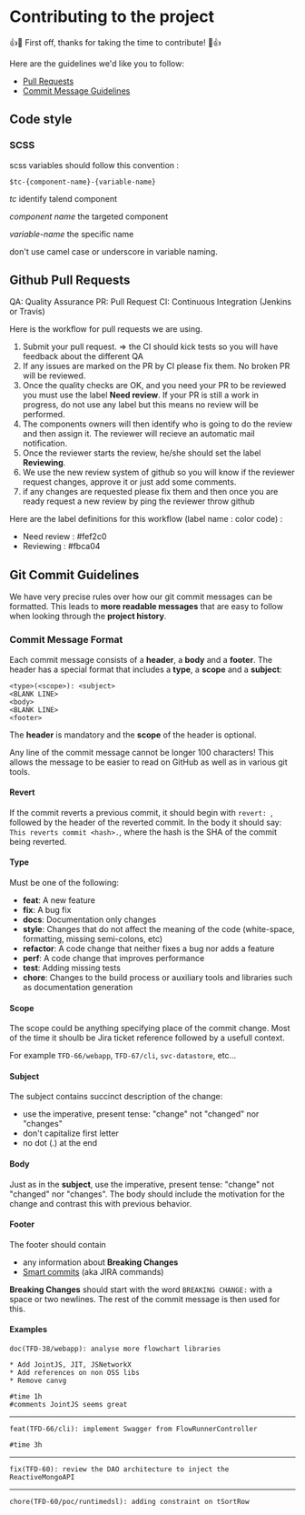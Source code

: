 # Contributing to the project

:+1::tada: First off, thanks for taking the time to contribute! :tada::+1:

Here are the guidelines we'd like you to follow:

- [Pull Requests](#pullrequest)
- [Commit Message Guidelines](#commit)

## Code style

### SCSS
scss variables should follow this convention :

```
$tc-{component-name}-{variable-name}
```
*tc* identify talend component

*component name* the targeted component

*variable-name* the specific name

don't use camel case or underscore in variable naming.


## <a name="pullrequest"></a> Github Pull Requests

QA: Quality Assurance
PR: Pull Request
CI: Continuous Integration (Jenkins or Travis)

Here is the workflow for pull requests we are using.

1. Submit your pull request.
   => the CI should kick tests so you will have feedback about the different QA
2. If any issues are marked on the PR by CI please fix them. No broken PR will be reviewed.
3. Once the quality checks are OK, and you need your PR to be reviewed you must use the label **Need review**. If your PR is still a work in progress, do not use any label but this means no review will be performed.
4. The components owners will then identify who is going to do the review and then assign it. The reviewer will recieve an automatic mail notification.
5. Once the reviewer starts the review, he/she should set the label **Reviewing**.
6. We use the new review system of github so you will know if the reviewer request changes, approve it or just add some comments.
7. if any changes are requested please fix them and then once you are ready request a new review by ping the reviewer throw github

Here are the label definitions for this workflow (label name : color code) :
* Need review                : #fef2c0
* Reviewing                  : #fbca04

## <a name="commit"></a> Git Commit Guidelines

We have very precise rules over how our git commit messages can be formatted.  This leads to **more
readable messages** that are easy to follow when looking through the **project history**.

### Commit Message Format
Each commit message consists of a **header**, a **body** and a **footer**.  The header has a special
format that includes a **type**, a **scope** and a **subject**:

```
<type>(<scope>): <subject>
<BLANK LINE>
<body>
<BLANK LINE>
<footer>
```

The **header** is mandatory and the **scope** of the header is optional.

Any line of the commit message cannot be longer 100 characters! This allows the message to be easier
to read on GitHub as well as in various git tools.

#### Revert
If the commit reverts a previous commit, it should begin with `revert: `, followed by the header of the reverted commit.
In the body it should say: `This reverts commit <hash>.`, where the hash is the SHA of the commit being reverted.

#### Type
Must be one of the following:

* **feat**: A new feature
* **fix**: A bug fix
* **docs**: Documentation only changes
* **style**: Changes that do not affect the meaning of the code (white-space, formatting, missing
  semi-colons, etc)
* **refactor**: A code change that neither fixes a bug nor adds a feature
* **perf**: A code change that improves performance
* **test**: Adding missing tests
* **chore**: Changes to the build process or auxiliary tools and libraries such as documentation generation

#### Scope
The scope could be anything specifying place of the commit change. Most of the time it shoulb be Jira ticket reference followed by a usefull context.

For example `TFD-66/webapp`, `TFD-67/cli`, `svc-datastore`, etc...

#### Subject
The subject contains succinct description of the change:

* use the imperative, present tense: "change" not "changed" nor "changes"
* don't capitalize first letter
* no dot (.) at the end

#### Body
Just as in the **subject**, use the imperative, present tense: "change" not "changed" nor "changes".
The body should include the motivation for the change and contrast this with previous behavior.

#### Footer
The footer should contain

* any information about **Breaking Changes**
* [Smart commits](https://confluence.atlassian.com/fisheye/using-smart-commits-298976812.html) (aka JIRA commands)

**Breaking Changes** should start with the word `BREAKING CHANGE:` with a space or two newlines. The rest of the commit message is then used for this.

#### Examples

```
doc(TFD-38/webapp): analyse more flowchart libraries

* Add JointJS, JIT, JSNetworkX
* Add references on non OSS libs
* Remove canvg

#time 1h
#comments JointJS seems great
```

---

```
feat(TFD-66/cli): implement Swagger from FlowRunnerController

#time 3h
```

---

```
fix(TFD-60): review the DAO architecture to inject the ReactiveMongoAPI
```

---

```
chore(TFD-60/poc/runtimedsl): adding constraint on tSortRow
```

